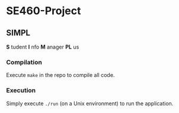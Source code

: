 # SE460-Project

## SIMPL

__S__ tudent
__I__ nfo
__M__ anager
__PL__ us

### Compilation

Execute `make` in the repo to compile all code.

### Execution

Simply execute `./run` (on a Unix environment) to run the application.
